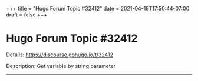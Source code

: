 +++
title = "Hugo Forum Topic #32412"
date = 2021-04-19T17:50:44-07:00
draft = false
+++
# Hugo Forum Topic #32412

Details: <https://discourse.gohugo.io/t/32412>

Description: Get variable by string parameter

---
